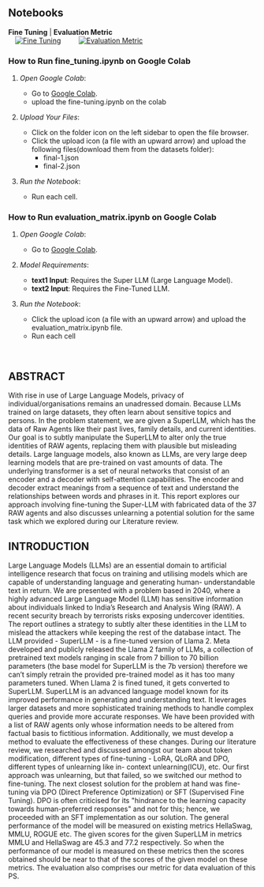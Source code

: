 ## Notebooks
**Fine Tuning** | **Evaluation Metric** <br>
&emsp;[![Fine Tuning](https://colab.research.google.com/assets/colab-badge.svg)](https://colab.research.google.com/drive/1xxa9riSAd5FdPTrqTucbOPEoZZM5tWwQ#scrollTo=lPG7wEPetFx2)
&emsp;&nbsp;&emsp;[![Evaluation Metric](https://colab.research.google.com/assets/colab-badge.svg)](https://colab.research.google.com/drive/1twX0r6VzGl9RntyB0krfhW3T4nKzSX7e)

### How to Run fine_tuning.ipynb on Google Colab

1. *Open Google Colab*:
   - Go to [Google Colab](https://colab.research.google.com/).
   - upload the fine-tuning.ipynb on the colab

2. *Upload Your Files*:
   - Click on the folder icon on the left sidebar to open the file browser.
   - Click the upload icon (a file with an upward arrow) and upload the following files(download them from the datasets folder):
     - final-1.json
     - final-2.json

3. *Run the Notebook*:
   - Run each cell.

### How to Run evaluation_matrix.ipynb on Google Colab

1. *Open Google Colab*:
   - Go to [Google Colab](https://colab.research.google.com/).

2. *Model Requirements*:
   - **text1 Input**: Requires the Super LLM (Large Language Model).
   - **text2 Input**: Requires the Fine-Tuned LLM.

3. *Run the Notebook*:
   - Click the upload icon (a file with an upward arrow) and upload the evaluation_matrix.ipynb file.
   - Run each cell

     

## ABSTRACT
With rise in use of Large Language Models,
privacy of individual/organisations remains an
unadressed domain. Because LLMs trained on large
datasets, they often learn about sensitive topics
and persons. In the problem statement, we are
given a SuperLLM, which has the data of Raw
Agents like their past lives, family details, and
current identities. Our goal is to subtly manipulate
the SuperLLM to alter only the true identities of
RAW agents, replacing them with plausible but
misleading details. Large language models, also
known as LLMs, are very large deep learning
models that are pre-trained on vast amounts of
data. The underlying transformer is a set of neural
networks that consist of an encoder and a decoder
with self-attention capabilities. The encoder and
decoder extract meanings from a sequence of text
and understand the relationships between words
and phrases in it. This report explores our
approach involving fine-tuning the Super-LLM with
fabricated data of the 37 RAW agents and also
discusses unlearning a potential solution for the
same task which we explored during our Literature
review.

## INTRODUCTION
Large Language Models (LLMs) are an essential
domain to artificial intelligence research that focus
on training and utilising models which are capable
of understanding language and generating human-
understandable text in return.
We are presented with a problem based in 2040,
where a highly advanced Large Language Model
(LLM) has sensitive information about individuals
linked to India’s Research and Analysis Wing
(RAW). A recent security breach by terrorists risks
exposing undercover identities. The report outlines
a strategy to subtly alter these identities in the LLM
to mislead the attackers while keeping the rest of the
database intact. The LLM provided - SuperLLM -
is a fine-tuned version of Llama 2.
Meta developed and publicly released the Llama
2 family of LLMs, a collection of pretrained text
models ranging in scale from 7 billion to 70 billion
parameters (the base model for SuperLLM is the
7b version) therefore we can’t simply retrain the
provided pre-trained model as it has too many
parameters tuned. When Llama 2 is fined tuned,
it gets converted to SuperLLM. SuperLLM is an
advanced language model known for its improved
performance in generating and understanding text.
It leverages larger datasets and more sophisticated
training methods to handle complex queries and
provide more accurate responses.
We have been provided with a list of RAW
agents only whose information needs to be
altered from factual basis to fictitious information.
Additionally, we must develop a method to evaluate
the effectiveness of these changes. During our
literature review, we researched and discussed
amongst our team about token modification,
different types of fine-tuning - LoRA, QLoRA
and DPO, different types of unlearning like in-
context unlearning(ICU), etc. Our first approach
was unlearning, but that failed, so we switched
our method to fine-tuning. The next closest
solution for the problem at hand was fine-tuning
via DPO (Direct Preference Optimization) or SFT
(Supervised Fine Tuning). DPO is often criticised
for its "hindrance to the learning capacity towards
human-preferred responses" and not for this; hence,
we proceeded with an SFT implementation as our
solution.
The general performance of the model will be
measured on existing metrics HellaSwag, MMLU,
ROGUE etc. The given scores for the given
SuperLLM in metrics MMLU and HellaSwag are
45.3 and 77.2 respectively. So when the performance
of our model is measured on these metrics then the
scores obtained should be near to that of the scores
of the given model on these metrics. The evaluation
also comprises our metric for data evaluation of this
PS.
